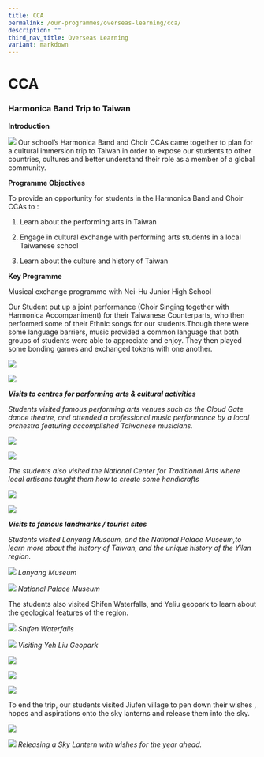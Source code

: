 ```yaml
---
title: CCA
permalink: /our-programmes/overseas-learning/cca/
description: ""
third_nav_title: Overseas Learning
variant: markdown
---
```

# **CCA**

### Harmonica Band Trip to Taiwan

**Introduction**

![](/images/Picture1%20(1).png)
Our school’s Harmonica Band and Choir CCAs came together to plan for a cultural immersion trip to Taiwan in order to expose our students to other countries, cultures and better understand their role as a member of a global community.

**Programme Objectives**

To provide an opportunity for students in the Harmonica Band and Choir CCAs to :

1) Learn about the performing arts in Taiwan

2) Engage in cultural exchange with performing arts students in a local Taiwanese school

3) Learn about the culture and history of Taiwan 

**Key Programme**

Musical exchange programme with Nei-Hu Junior High School

Our Student put up a joint performance (Choir Singing together with Harmonica Accompaniment) for their Taiwanese Counterparts, who then performed some of their Ethnic songs for our students.Though there were some language barriers, music provided a common language that both groups of students were able to appreciate and enjoy. They then played some bonding games and exchanged tokens with one another.

![](/images/Picture2%20(1).png)

![](/images/Picture3%20(1).png)

**_Visits to centres for performing arts & cultural activities_**

_Students visited famous performing arts venues such as the Cloud Gate dance theatre, and attended a professional music performance by a local orchestra featuring accomplished Taiwanese musicians._

![](/images/Picture4.png)

![](/images/Picture5.png)

_The students also visited the National Center for Traditional Arts where local artisans taught them how to create some handicrafts_

![](/images/Picture6.png)

![](/images/Picture8.png)

**_Visits to famous landmarks / tourist sites_**

_Students visited Lanyang Museum, and the National Palace Museum,to learn more about the history of Taiwan, and the unique history of the Yilan region._

![](/images/Picture9.png)
_Lanyang Museum_

![](/images/Picture10.png)
_National Palace Museum_

The students also visited Shifen Waterfalls, and Yeliu geopark to learn about the geological features of the region.

![](/images/Picture11.png)
_Shifen Waterfalls_

![](/images/Picture12.png)
_Visiting Yeh Liu Geopark_

![](/images/Picture13.png)

![](/images/Picture14.png)

![](/images/Picture15.png)

To end the trip, our students visited Jiufen village to pen down their wishes , hopes and aspirations onto the sky lanterns and release them into the sky.

![](/images/Picture16.png)

![](/images/Picture17.png)
_Releasing a Sky Lantern with wishes for the year ahead._